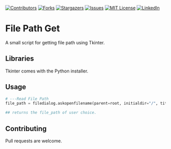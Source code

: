 [![Contributors][contributors-shield]][contributors-url]
[![Forks][forks-shield]][forks-url]
[![Stargazers][stars-shield]][stars-url]
[![Issues][issues-shield]][issues-url]
[![MIT License][license-shield]][license-url]
[![LinkedIn][linkedin-shield]][linkedin-url]

# File Path Get

A small script for getting file path using Tkinter.

## Libraries

Tkinter comes with the Python installer.

## Usage

```python
# ---Read File Path
file_path = filedialog.askopenfilename(parent=root, initialdir="/", title='Please select a file')

## returns the file_path of user choice.
```

## Contributing
Pull requests are welcome.


<!-- MARKDOWN LINKS & IMAGES -->
<!-- https://www.markdownguide.org/basic-syntax/#reference-style-links -->
[contributors-shield]: https://img.shields.io/github/contributors/orkunkus/file_get.svg?style=for-the-badge
[contributors-url]: https://github.com/orkunkus/file_get/graphs/contributors
[forks-shield]: https://img.shields.io/github/forks/orkunkus/file_get.svg?style=for-the-badge
[forks-url]: https://github.com/orkunkus/file_get/network/members
[stars-shield]: https://img.shields.io/github/stars/orkunkus/file_get.svg?style=for-the-badge
[stars-url]: https://github.com/orkunkus/file_get/stargazers
[issues-shield]: https://img.shields.io/github/issues/orkunkus/file_get.svg?style=for-the-badge
[issues-url]: https://github.com/orkunkus/file_get/issues
[license-shield]: https://img.shields.io/github/license/orkunkus/file_get.svg?style=for-the-badge
[license-url]: https://github.com/orkunkus/file_get/blob/main/LICENSE
[linkedin-shield]: https://img.shields.io/badge/-LinkedIn-black.svg?style=for-the-badge&logo=linkedin&colorB=555
[linkedin-url]: https://linkedin.com/in/orkunkus
[product-screenshot]: images/screenshot.png
